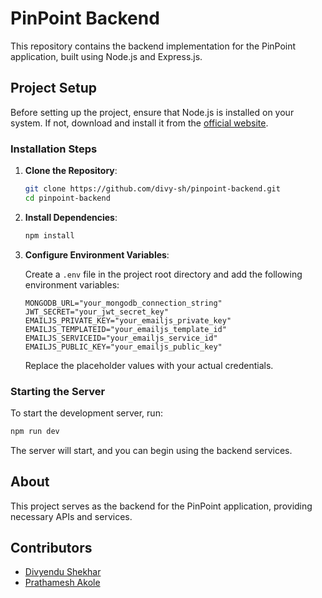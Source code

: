 # PinPoint Backend

This repository contains the backend implementation for the PinPoint application, built using Node.js and Express.js.

## Project Setup

Before setting up the project, ensure that Node.js is installed on your system. If not, download and install it from the [official website](https://nodejs.org/).

### Installation Steps

1. **Clone the Repository**:

   ```bash
   git clone https://github.com/divy-sh/pinpoint-backend.git
   cd pinpoint-backend
   ```

2. **Install Dependencies**:

   ```bash
   npm install
   ```

3. **Configure Environment Variables**:

   Create a `.env` file in the project root directory and add the following environment variables:

   ```env
   MONGODB_URL="your_mongodb_connection_string"
   JWT_SECRET="your_jwt_secret_key"
   EMAILJS_PRIVATE_KEY="your_emailjs_private_key"
   EMAILJS_TEMPLATEID="your_emailjs_template_id"
   EMAILJS_SERVICEID="your_emailjs_service_id"
   EMAILJS_PUBLIC_KEY="your_emailjs_public_key"
   ```

   Replace the placeholder values with your actual credentials.

### Starting the Server

To start the development server, run:

```bash
npm run dev
```

The server will start, and you can begin using the backend services.

## About

This project serves as the backend for the PinPoint application, providing necessary APIs and services.

## Contributors

- [Divyendu Shekhar](https://github.com/divy-sh)
- [Prathamesh Akole](https://github.com/prathameshakole)
